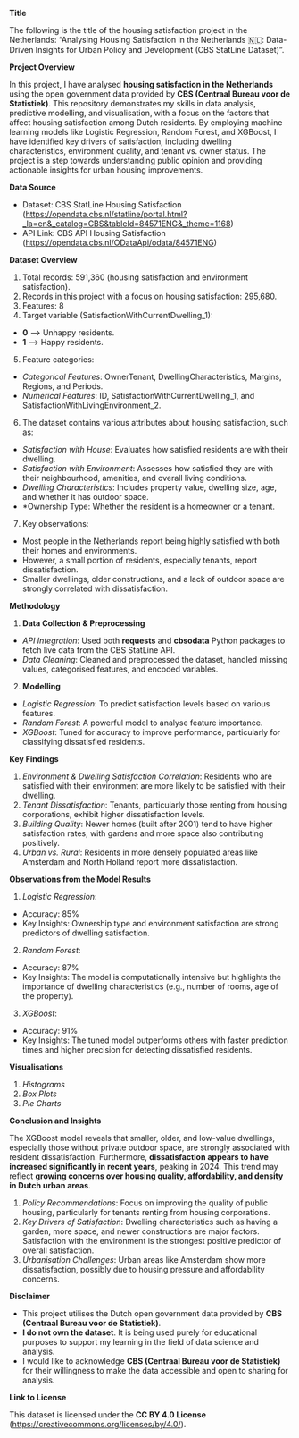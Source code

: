 **Title**

The following is the title of the housing satisfaction project in the Netherlands: “Analysing Housing Satisfaction in the Netherlands 🇳🇱: Data-Driven Insights for Urban Policy and Development (CBS StatLine Dataset)”.

**Project Overview**

In this project, I have analysed **housing satisfaction in the Netherlands** using the open government data provided by **CBS (Centraal Bureau voor de Statistiek)**. This repository demonstrates my skills in data analysis, predictive modelling, and visualisation, with a focus on the factors that affect housing satisfaction among Dutch residents. By employing machine learning models like Logistic Regression, Random Forest, and XGBoost, I have identified key drivers of satisfaction, including dwelling characteristics, environment quality, and tenant vs. owner status. The project is a step towards understanding public opinion and providing actionable insights for urban housing improvements.

**Data Source**

- Dataset: CBS StatLine Housing Satisfaction (https://opendata.cbs.nl/statline/portal.html?_la=en&_catalog=CBS&tableId=84571ENG&_theme=1168)
- API Link: CBS API Housing Satisfaction (https://opendata.cbs.nl/ODataApi/odata/84571ENG)

**Dataset Overview**

1) Total records: 591,360 (housing satisfaction and environment satisfaction).
2) Records in this project with a focus on housing satisfaction: 295,680.
3) Features: 8
4) Target variable (SatisfactionWithCurrentDwelling_1):
  - **0** --> Unhappy residents.
  - **1** --> Happy residents.
5) Feature categories:
  - *Categorical Features*: OwnerTenant, DwellingCharacteristics, Margins, Regions, and Periods.
  - *Numerical Features*: ID, SatisfactionWithCurrentDwelling_1, and SatisfactionWithLivingEnvironment_2.
6) The dataset contains various attributes about housing satisfaction, such as:
  - *Satisfaction with House*: Evaluates how satisfied residents are with their dwelling.
  - *Satisfaction with Environment*: Assesses how satisfied they are with their neighbourhood, amenities, and overall living conditions.
  - *Dwelling Characteristics*: Includes property value, dwelling size, age, and whether it has outdoor space.
  - *Ownership Type: Whether the resident is a homeowner or a tenant.
7) Key observations:
  - Most people in the Netherlands report being highly satisfied with both their homes and environments.
  - However, a small portion of residents, especially tenants, report dissatisfaction.
  - Smaller dwellings, older constructions, and a lack of outdoor space are strongly correlated with dissatisfaction.

**Methodology**

1) **Data Collection & Preprocessing**
- *API Integration*: Used both **requests** and **cbsodata** Python packages to fetch live data from the CBS StatLine API.
- *Data Cleaning*: Cleaned and preprocessed the dataset, handled missing values, categorised features, and encoded variables.

2) **Modelling**
- *Logistic Regression*: To predict satisfaction levels based on various features.
- *Random Forest*: A powerful model to analyse feature importance.
- *XGBoost*: Tuned for accuracy to improve performance, particularly for classifying dissatisfied residents.

**Key Findings**

1) *Environment & Dwelling Satisfaction Correlation*: Residents who are satisfied with their environment are more likely to be satisfied with their dwelling.
2) *Tenant Dissatisfaction*: Tenants, particularly those renting from housing corporations, exhibit higher dissatisfaction levels.
3) *Building Quality*: Newer homes (built after 2001) tend to have higher satisfaction rates, with gardens and more space also contributing positively.
4) *Urban vs. Rural*: Residents in more densely populated areas like Amsterdam and North Holland report more dissatisfaction.

**Observations from the Model Results**

1) *Logistic Regression*:
- Accuracy: 85%
- Key Insights: Ownership type and environment satisfaction are strong predictors of dwelling satisfaction.

2) *Random Forest*:
- Accuracy: 87%
- Key Insights: The model is computationally intensive but highlights the importance of dwelling characteristics (e.g., number of rooms, age of the property).

3) *XGBoost*:
- Accuracy: 91%
- Key Insights: The tuned model outperforms others with faster prediction times and higher precision for detecting dissatisfied residents.

**Visualisations**

1) *Histograms*
2) *Box Plots*
3) *Pie Charts*

**Conclusion and Insights**

The XGBoost model reveals that smaller, older, and low-value dwellings, especially those without private outdoor space, are strongly associated with resident dissatisfaction. Furthermore, **dissatisfaction appears to have increased significantly in recent years**, peaking in 2024. This trend may reflect **growing concerns over housing quality, affordability, and density in Dutch urban areas**.

1) *Policy Recommendations*: Focus on improving the quality of public housing, particularly for tenants renting from housing corporations.
2) *Key Drivers of Satisfaction*: Dwelling characteristics such as having a garden, more space, and newer constructions are major factors. Satisfaction with the environment is the strongest positive predictor of overall satisfaction.
3) *Urbanisation Challenges*: Urban areas like Amsterdam show more dissatisfaction, possibly due to housing pressure and affordability concerns.

**Disclaimer**

- This project utilises the Dutch open government data provided by **CBS (Centraal Bureau voor de Statistiek)**.
- **I do not own the dataset**. It is being used purely for educational purposes to support my learning in the field of data science and analysis.
- I would like to acknowledge **CBS (Centraal Bureau voor de Statistiek)** for their willingness to make the data accessible and open to sharing for analysis.

**Link to License**

This dataset is licensed under the **CC BY 4.0 License** (https://creativecommons.org/licenses/by/4.0/).
